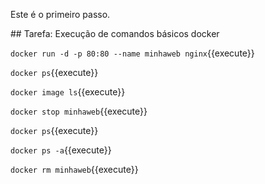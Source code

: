 Este é o primeiro passo.

## Tarefa: Execução de comandos básicos docker

`docker run -d -p 80:80 --name minhaweb nginx`{{execute}}

`docker ps`{{execute}}

`docker image ls`{{execute}}

`docker stop minhaweb`{{execute}}

`docker ps`{{execute}}

`docker ps -a`{{execute}}

`docker rm minhaweb`{{execute}}


